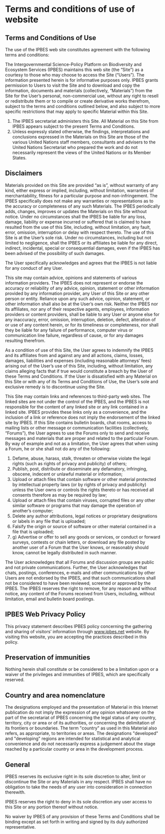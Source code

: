 # Terms and conditions of use of website

## Terms and Conditions of Use

The use of the IPBES web site constitutes agreement with the following terms and conditions:

The Intergovernmental Science-Policy Platform on Biodiversity and Ecosystem Services \(IPBES\) maintains this web site \(the “Site”\) as a courtesy to those who may choose to access the Site \(“Users”\). The information presented herein is for informative purposes only. IPBES grants permission to Users to visit the Site and to download and copy the information, documents and materials \(collectively, “Materials”\) from the Site for the User’s personal, non-commercial use, without any right to resell or redistribute them or to compile or create derivative works therefrom, subject to the terms and conditions outlined below, and also subject to more specific restrictions that may apply to specific Material within this Site.

1. The IPBES secretariat administers this Site. All Material on this Site from IPBES appears subject to the present Terms and Conditions.
2. Unless expressly stated otherwise, the findings, interpretations and conclusions expressed in the Materials on this Site are those of the various United Nations staff members, consultants and advisers to the United Nations Secretariat who prepared the work and do not necessarily represent the views of the United Nations or its Member States.

## Disclaimers

Materials provided on this Site are provided “as is”, without warranty of any kind, either express or implied, including, without limitation, warranties of merchantability, fitness for a particular purpose and non-infringement. The IPBES specifically does not make any warranties or representations as to the accuracy or completeness of any such Materials. The IPBES periodically adds, changes, improves or updates the Materials on this Site without notice. Under no circumstances shall the IPBES be liable for any loss, damage, liability or expense incurred or suffered that is claimed to have resulted from the use of this Site, including, without limitation, any fault, error, omission, interruption or delay with respect thereto. The use of this Site is at the User’s sole risk. Under no circumstances, including but not limited to negligence, shall the IPBES or its affiliates be liable for any direct, indirect, incidental, special or consequential damages, even if the IPBES has been advised of the possibility of such damages.

The User specifically acknowledges and agrees that the IPBES is not liable for any conduct of any User.  


This site may contain advice, opinions and statements of various information providers. The IPBES does not represent or endorse the accuracy or reliability of any advice, opinion, statement or other information provided by any information provider, any User of this Site or any other person or entity. Reliance upon any such advice, opinion, statement, or other information shall also be at the User’s own risk. Neither the IPBES nor its affiliates, nor any of their respective agents, employees, information providers or content providers, shall be liable to any User or anyone else for any inaccuracy, error, omission, interruption, deletion, defect, alteration of or use of any content herein, or for its timeliness or completeness, nor shall they be liable for any failure of performance, computer virus or communication line failure, regardless of cause, or for any damages resulting therefrom.  


As a condition of use of this Site, the User agrees to indemnify the IPBES and its affiliates from and against any and all actions, claims, losses, damages, liabilities and expenses \(including reasonable attorneys’ fees\) arising out of the User’s use of this Site, including, without limitation, any claims alleging facts that if true would constitute a breach by the User of these Terms and Conditions. If the User is dissatisfied with any Material on this Site or with any of its Terms and Conditions of Use, the User’s sole and exclusive remedy is to discontinue using the Site.  


This Site may contain links and references to third-party web sites. The linked sites are not under the control of the IPBES, and the IPBES is not responsible for the content of any linked site or any link contained in a linked site. IPBES provides these links only as a convenience, and the inclusion of a link or reference does not imply the endorsement of the linked site by IPBES. If this Site contains bulletin boards, chat rooms, access to mailing lists or other message or communication facilities \(collectively, “Forums”\), the User agrees to use the Forums only to send and receive messages and materials that are proper and related to the particular Forum. By way of example and not as a limitation, the User agrees that when using a Forum, he or she shall not do any of the following:

1. Defame, abuse, harass, stalk, threaten or otherwise violate the legal rights \(such as rights of privacy and publicity\) of others;
2. Publish, post, distribute or disseminate any defamatory, infringing, obscene, indecent or unlawful material or information;
3. Upload or attach files that contain software or other material protected by intellectual property laws \(or by rights of privacy and publicity\) unless the User owns or controls the rights thereto or has received all consents therefore as may be required by law;
4. Upload or attach files that contain viruses, corrupted files or any other similar software or programs that may damage the operation of another’s computer;
5. Delete any author attributions, legal notices or proprietary designations or labels in any file that is uploaded;
6. Falsify the origin or source of software or other material contained in a file that is uploaded;
7. g\)    Advertise or offer to sell any goods or services, or conduct or forward surveys, contests or chain letters, or download any file posted by another user of a Forum that the User knows, or reasonably should know, cannot be legally distributed in such manner.

The User acknowledges that all Forums and discussion groups are public and not private communications. Further, the User acknowledges that chats, postings, conferences, e-mails and other communications by other Users are not endorsed by the IPBES, and that such communications shall not be considered to have been reviewed, screened or approved by the IPBES. The IPBES reserves the right to remove, for any reason and without notice, any content of the Forums received from Users, including, without limitation, email and bulletin board postings.  


## IPBES Web Privacy Policy

This privacy statement describes IPBES policy concerning the gathering and sharing of visitors’ information through www.ipbes.net website. By visiting this website, you are accepting the practices described in this policy.  


## Preservation of immunities

Nothing herein shall constitute or be considered to be a limitation upon or a waiver of the privileges and immunities of IPBES, which are specifically reserved.  


## Country and area nomenclature

The designations employed and the presentation of Material in this Internet publication do not imply the expression of any opinion whatsoever on the part of the secretariat of IPBES concerning the legal status of any country, territory, city or area or of its authorities, or concerning the delimitation of its frontiers or boundaries. The term "country" as used in this Material also refers, as appropriate, to territories or areas. The designations "developed" and "developing" regions are intended for statistical and analytical convenience and do not necessarily express a judgement about the stage reached by a particular country or area in the development process.  


## General

IPBES reserves its exclusive right in its sole discretion to alter, limit or discontinue the Site or any Materials in any respect. IPBES shall have no obligation to take the needs of any user into consideration in connection therewith.

IPBES reserves the right to deny in its sole discretion any user access to this Site or any portion thereof without notice.

No waiver by IPBES of any provision of these Terms and Conditions shall be binding except as set forth in writing and signed by its duly authorized representative.  


